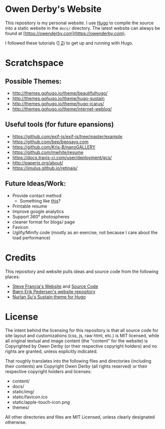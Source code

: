 # Owen Derby's Website

This repository is my personal website. I use [Hugo](https://gohugo.io/) to
compile the source into a static website in the `docs/` directory. The latest
website can always be found at [https://owenderby.com](https://owenderby.com).

I followed these tutorials ([1](http://www.moxie.io/post/static-websites-with-hugo-on-google-cloud-storage/) [2](https://gohugo.io/overview/quickstart/)) to get up and running with Hugo.

# Scratchspace

## Possible Themes:

* http://themes.gohugo.io/theme/beautifulhugo/
* http://themes.gohugo.io/theme/hugo-sustain
* http://themes.gohugo.io/theme/hugo-icarus/
* http://themes.gohugo.io/theme/internet-weblog/

## Useful tools (for future epansions)

* https://github.com/exif-js/exif-js/tree/master/example
* https://github.com/bep/bepsays.com
* https://github.com/Kris-B/nanoGALLERY
* https://github.com/mwhite/resume
* https://docs.travis-ci.com/user/deployment/gcs/
* http://paperjs.org/about/
* https://imulus.github.io/retinajs/

## Future Ideas/Work:

* Provide contact method
  - Something like [this](https://github.com/dwyl/html-form-send-email-via-google-script-without-server)?
* Printable resume
* Improve google analytics
* Support 360° photospheres
* cleaner format for blogs/ page
* Favicon
* Uglify/Minify code (mostly as an exercise, not because I care about the load
  performance)

# Credits

This repository and website pulls ideas and source code from the following
places:

* [Steve Francia's Website](http://spf13.com/)
  and [Source Code](https://github.com/spf13/spf13.com)
* [Bjørn Erik Pedersen's website repository](https://github.com/bep/bepsays.com)
* [Nurlan Su's Sustain theme for Hugo](https://github.com/sumaxime/hugo-sustain/)

# License

The intent behind the licensing for this repository is that all source code for
site layout and customizations (css, js, raw html, etc.) is MIT licensed, while
all original textual and image content (the "content" for the website) is
Copyrighted by Owen Derby (or their respective copyright holders) and no rights
are granted, unless explicitly indicated.

That roughly translates into the following files and directories (including
their contents) are Copyright Owen Derby (all rights reserved) or their
respective copyright holders and licenses:

  * content/
  * docs/
  * static/img/
  * static/favicon.ico
  * static/apple-touch-icon.png
  * themes/

All other directories and files are MIT Licensed, unless clearly
designated otherwise.

